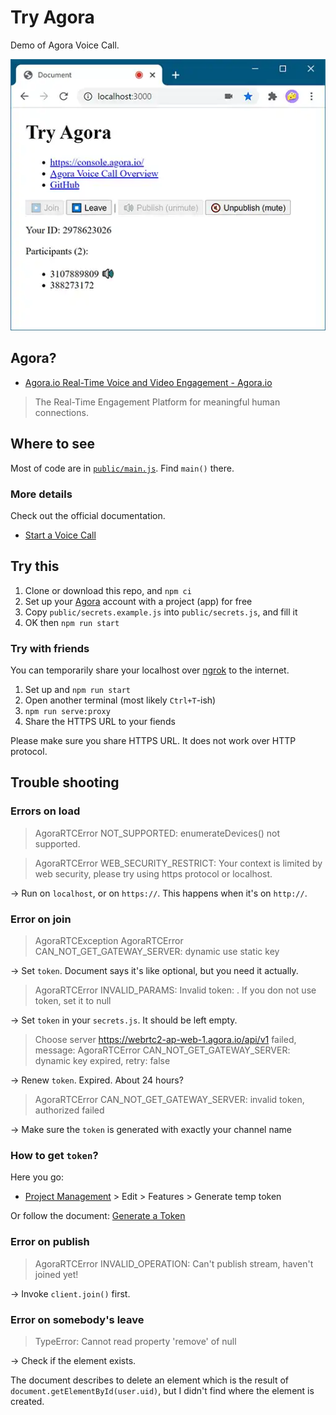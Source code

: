 # Try Agora

Demo of Agora Voice Call.

![screenshot](docs/screenshot.webp)

## Agora?

- [Agora.io Real-Time Voice and Video Engagement - Agora.io](https://www.agora.io/en/)

> The Real-Time Engagement Platform for meaningful human connections.

## Where to see

Most of code are in [`public/main.js`](public/main.js). Find `main()` there.

### More details

Check out the official documentation.

- [Start a Voice Call](https://docs.agora.io/en/Voice/start_call_audio_web_ng?platform=Web)

## Try this

1. Clone or download this repo, and `npm ci`
2. Set up your [Agora](https://www.agora.io/en/) account with a project (app) for free
4. Copy `public/secrets.example.js` into `public/secrets.js`, and fill it
5. OK then `npm run start`

### Try with friends

You can temporarily share your localhost over [ngrok](https://ngrok.com/) to the internet.

1. Set up and `npm run start`
2. Open another terminal (most likely `Ctrl+T`-ish)
3. `npm run serve:proxy`
4. Share the HTTPS URL to your fiends

Please make sure you share HTTPS URL. It does not work over HTTP protocol.

## Trouble shooting

### Errors on load

> AgoraRTCError NOT_SUPPORTED: enumerateDevices() not supported.

> AgoraRTCError WEB_SECURITY_RESTRICT: Your context is limited by web security, please try using https protocol or localhost.

→ Run on `localhost`, or on `https://`. This happens when it's on `http://`.

### Error on join

> AgoraRTCException
> AgoraRTCError CAN_NOT_GET_GATEWAY_SERVER: dynamic use static key

→ Set `token`. Document says it's like optional, but you need it actually.

> AgoraRTCError INVALID_PARAMS: Invalid token: . If you don not use token, set it to null

→ Set `token` in your `secrets.js`. It should be left empty.

> Choose server https://webrtc2-ap-web-1.agora.io/api/v1 failed, message: AgoraRTCError CAN_NOT_GET_GATEWAY_SERVER: dynamic key expired, retry: false

→ Renew `token`. Expired. About 24 hours?

> AgoraRTCError CAN_NOT_GET_GATEWAY_SERVER: invalid token, authorized failed

→ Make sure the `token` is generated with exactly your channel name

### How to get `token`?

Here you go:

- [Project Management](https://console.agora.io/projects) > Edit > Features > Generate temp token

Or follow the document: [Generate a Token](https://docs.agora.io/en/Voice/token_server?platform=All%20Platforms)

### Error on publish

> AgoraRTCError INVALID_OPERATION: Can't publish stream, haven't joined yet!

→ Invoke `client.join()` first.

### Error on somebody's leave

> TypeError: Cannot read property 'remove' of null

→ Check if the element exists.

The document describes to delete an element which is the result of `document.getElementById(user.uid)`, but I didn't find where the element is created.

